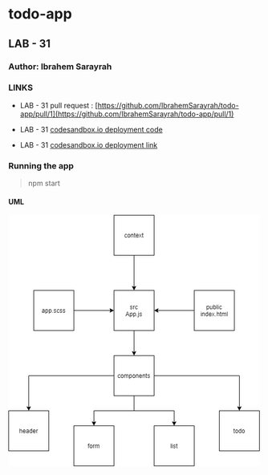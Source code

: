 # todo-app

## LAB - 31

### Author: Ibrahem Sarayrah

### LINKS

* LAB - 31 pull request : [https://github.com/IbrahemSarayrah/todo-app/pull/1](https://github.com/IbrahemSarayrah/todo-app/pull/1)

* LAB - 31 [codesandbox.io deployment code](https://codesandbox.io/s/aged-shadow-elr1f?file=/src/app.js)

* LAB - 31 [codesandbox.io deployment link](https://elr1f.csb.app/)

### Running the app

>
> npm start
>

#### UML

![lab-31](./UML/lab-31.png)
